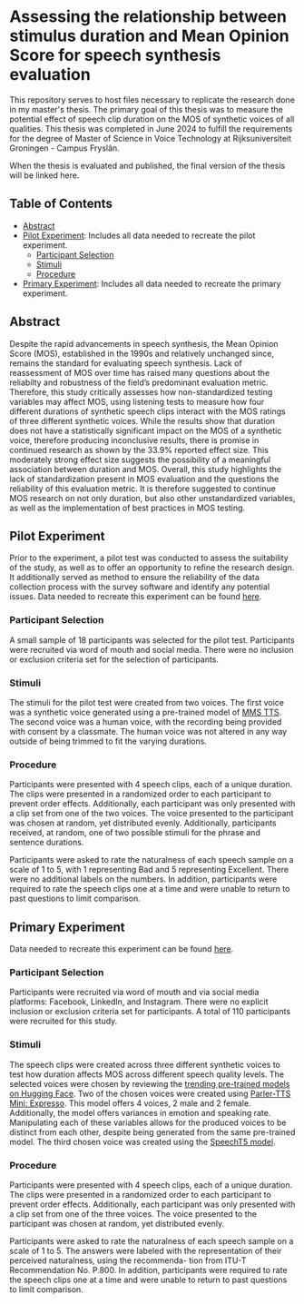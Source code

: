 # Assessing the relationship between stimulus duration and Mean Opinion Score for speech synthesis evaluation

This repository serves to host files necessary to replicate the research done in my master's thesis. The primary goal of this thesis was to measure the potential effect of speech clip duration on the MOS of synthetic voices of all qualities. This thesis was completed in June 2024 to fulfill the requirements for the degree of Master of Science in Voice Technology at Rijksuniversiteit Groningen - Campus Fryslân.

When the thesis is evaluated and published, the final version of the thesis will be linked here. 

## Table of Contents

- [Abstract](#abstract)
- [Pilot Experiment](#pilot-experiment): Includes all data needed to recreate the pilot experiment.
  - [Participant Selection](#participant-selection)
  - [Stimuli](#stimuli)
  - [Procedure](#procedure)
- [Primary Experiment](#primary-experiment): Includes all data needed to recreate the primary experiment.

## Abstract

Despite the rapid advancements in speech synthesis, the Mean Opinion Score (MOS), established
in the 1990s and relatively unchanged since, remains the standard for evaluating speech synthesis. 
Lack of reassessment of MOS over time has raised many questions about the reliabilty and
robustness of the field’s predominant evaluation metric. Therefore, this study critically assesses how
non-standardized testing variables may affect MOS, using listening tests to measure how four different 
durations of synthetic speech clips interact with the MOS ratings of three different synthetic
voices. While the results show that duration does not have a statistically significant impact on the
MOS of a synthetic voice, therefore producing inconclusive results, there is promise in continued
research as shown by the 33.9% reported effect size. This moderately strong effect size suggests the
possibility of a meaningful association between duration and MOS. Overall, this study highlights
the lack of standardization present in MOS evaluation and the questions the reliability of this 
evaluation metric. It is therefore suggested to continue MOS research on not only duration, but also other
unstandardized variables, as well as the implementation of best practices in MOS testing.

## Pilot Experiment

Prior to the experiment, a pilot test was conducted to assess the suitability of the study, as well as
to offer an opportunity to refine the research design. It additionally served as method to ensure the
reliability of the data collection process with the survey software and identify any potential issues.
Data needed to recreate this experiment can be found [here](https://github.com/branaphy/msc-vt-thesis/tree/main/Pilot%20Experiment).

### Participant Selection

A small sample of 18 participants was selected for the pilot test. Participants were recruited via
word of mouth and social media. There were no inclusion or exclusion criteria set for the selection
of participants. 

### Stimuli

The stimuli for the pilot test were created from two voices. The first voice was a synthetic voice
generated using a pre-trained model of [MMS TTS](https://huggingface.co/facebook/mms-tts-eng). 
The second voice was a human voice, with the recording being provided with consent by a classmate. 
The human voice was not altered in any way outside of being trimmed to fit the varying durations.

### Procedure

Participants were presented with 4 speech clips, each of a unique duration. The clips were presented
in a randomized order to each participant to prevent order effects. Additionally, each participant was
only presented with a clip set from one of the two voices. The voice presented to the participant was
chosen at random, yet distributed evenly. Additionally, participants received, at random, one of two
possible stimuli for the phrase and sentence durations.

Participants were asked to rate the naturalness of each speech sample on a scale of 1 to 5, with 1
representing Bad and 5 representing Excellent. There were no additional labels on the numbers. In
addition, participants were required to rate the speech clips one at a time and were unable to return
to past questions to limit comparison.

## Primary Experiment

Data needed to recreate this experiment can be found [here](https://github.com/branaphy/msc-vt-thesis/tree/main/Primary%20Experiment).

### Participant Selection

Participants were recruited via word of mouth and via social media platforms: Facebook, LinkedIn,
and Instagram. There were no explicit inclusion or exclusion criteria set for participants. A total of
110 participants were recruited for this study.

### Stimuli

The speech clips were created across three different synthetic voices to test how duration affects
MOS across different speech quality levels. The selected voices were chosen by reviewing the
[trending pre-trained models on Hugging Face](https://huggingface.co/models?pipeline_tag=text-to-speech&sort=trending). Two of the chosen voices were created 
using [Parler-TTS Mini: Expresso](https://huggingface.co/parler-tts/parler-tts-mini-expresso). This model offers 4 voices, 2 male and 2 female. Additionally, the model
offers variances in emotion and speaking rate. Manipulating each of these variables allows for the
produced voices to be distinct from each other, despite being generated from the same pre-trained
model. The third chosen voice was created using the [SpeechT5 model](https://huggingface.co/microsoft/speecht5_tts).

### Procedure

Participants were presented with 4 speech clips, each of a unique duration. The clips were presented
in a randomized order to each participant to prevent order effects. Additionally, each participant was
only presented with a clip set from one of the three voices. The voice presented to the participant
was chosen at random, yet distributed evenly.

Participants were asked to rate the naturalness of each speech sample on a scale of 1 to 5. The
answers were labeled with the representation of their perceived naturalness, using the recommenda-
tion from ITU-T Recommendation No. P.800. In addition, participants were required to
rate the speech clips one at a time and were unable to return to past questions to limit comparison.
